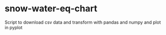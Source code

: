 # snow-water-eq-chart
Script to download csv data and transform with pandas and numpy and plot in pyplot

